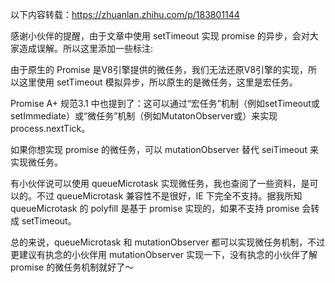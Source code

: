 以下内容转载：https://zhuanlan.zhihu.com/p/183801144

感谢小伙伴的提醒，由于文章中使用 setTimeout 实现 promise 的异步，会对大家造成误解。所以这里添加一些标注:

由于原生的 Promise 是V8引擎提供的微任务，我们无法还原V8引擎的实现，所以这里使用 setTimeout 模拟异步，所以原生的是微任务，这里是宏任务。

Promise A+ 规范3.1 中也提到了：这可以通过“宏任务”机制（例如setTimeout或setImmediate）或“微任务”机制（例如MutatonObserver或）来实现process.nextTick。

如果你想实现 promise 的微任务，可以 mutationObserver 替代 seiTimeout 来实现微任务。

有小伙伴说可以使用 queueMicrotask 实现微任务，我也查阅了一些资料，是可以的。不过 queueMicrotask 兼容性不是很好，IE 下完全不支持。据我所知 queueMicrotask 的 polyfill 是基于 promise 实现的，如果不支持 promise 会转成 setTimeout。

总的来说，queueMicrotask 和 mutationObserver 都可以实现微任务机制，不过更建议有执念的小伙伴用 mutationObserver 实现一下，没有执念的小伙伴了解 promise 的微任务机制就好了～